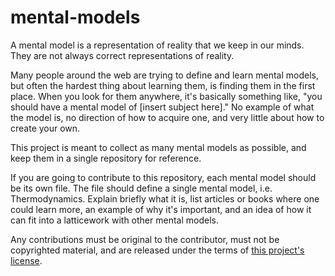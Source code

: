 # mental-models

A mental model is a representation of reality that we keep in our minds. They are not always correct representations of reality.  

Many people around the web are trying to define and learn mental models, but often the hardest thing about learning them, is finding them in the first place. When you look for them anywhere, it's basically something like, "you should have a mental model of [insert subject here]." No example of what the model is, no direction of how to acquire one, and very little about how to create your own.  

This project is meant to collect as many mental models as possible, and keep them in a single repository for reference.  

If you are going to contribute to this repository, each mental model should be its own file. The file should define a single mental model, i.e. Thermodynamics. Explain briefly what it is, list articles or books where one could learn more, an example of why it's important, and an idea of how it can fit into a latticework with other mental models.  

Any contributions must be original to the contributor, must not be copyrighted material, and are released under the terms of [this project's license](http://github.com/evenlake/license.md "License").

